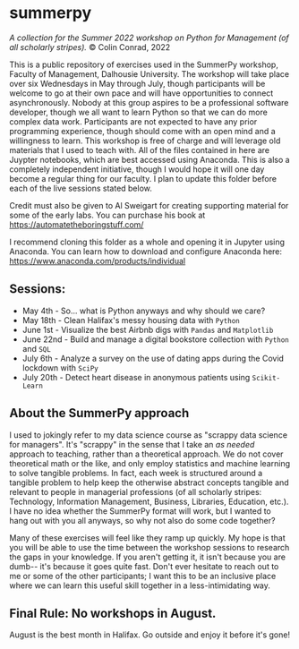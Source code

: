 # summerpy
_A collection for the Summer 2022 workshop on Python for Management (of all scholarly stripes)._
© Colin Conrad, 2022

This is a public repository of exercises used in the SummerPy workshop, Faculty of Management, Dalhousie University. The workshop will take place over six Wednesdays in May through July, though participants will be welcome to go at their own pace and will have opportunities to connect asynchronously. Nobody at this group aspires to be a professional software developer, though we all want to learn Python so that we can do more complex data work. Participants are not expected to have any prior programming experience, though should come with an open mind and a willingness to learn. This workshop is free of charge and will leverage old materials that I used to teach with. All of the files contained in here are Juypter notebooks, which are best accessed using Anaconda. This is also a completely independent initiative, though I would hope it will one day become a regular thing for our faculty. I plan to update this folder before each of the live sessions stated below.

Credit must also be given to Al Sweigart for creating supporting material for some of the early labs. You can purchase his book at https://automatetheboringstuff.com/

I recommend cloning this folder as a whole and opening it in Jupyter using Anaconda. You can learn how to download and configure Anaconda here: https://www.anaconda.com/products/individual

## Sessions:

- May 4th - So... what is Python anyways and why should we care?
- May 18th - Clean Halifax's messy housing data with `Python`
- June 1st - Visualize the best Airbnb digs with `Pandas` and `Matplotlib`
- June 22nd - Build and manage a digital bookstore collection with `Python` and `SQL`
- July 6th - Analyze a survey on the use of dating apps during the Covid lockdown with `SciPy`
- July 20th - Detect heart disease in anonymous patients using `Scikit-Learn`

## About the SummerPy approach

I used to jokingly refer to my data science course as "scrappy data science for managers". It's "scrappy" in the sense that I take an _as needed_ approach to teaching, rather than a theoretical approach. We do not cover theoretical math or the like, and only employ statistics and machine learning to solve tangible problems. In fact, each week is structured around a tangible problem to help keep the otherwise abstract concepts tangible and relevant to people in managerial professions (of all scholarly stripes: Technology, Information Management, Business, Libraries, Education, etc.). I have no idea whether the SummerPy format will work, but I wanted to hang out with you all anyways, so why not also do some code together?

Many of these exercises will feel like they ramp up quickly. My hope is that you will be able to use the time between the workshop sessions to research the gaps in your knowledge. If you aren't getting it, it isn't because you are dumb-- it's because it goes quite fast. Don't ever hesitate to reach out to me or some of the other participants; I want this to be an inclusive place where we can learn this useful skill together in a less-intimidating way.

## Final Rule: No workshops in August.
August is the best month in Halifax. Go outside and enjoy it before it's gone!
